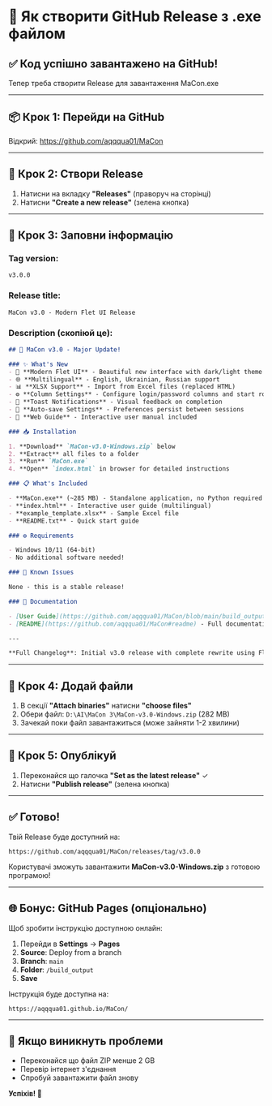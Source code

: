 # 🎉 Як створити GitHub Release з .exe файлом

## ✅ Код успішно завантажено на GitHub!

Тепер треба створити Release для завантаження MaCon.exe

---

## 📦 Крок 1: Перейди на GitHub

Відкрий: https://github.com/aqqqua01/MaCon

---

## 🎯 Крок 2: Створи Release

1. Натисни на вкладку **"Releases"** (праворуч на сторінці)
2. Натисни **"Create a new release"** (зелена кнопка)

---

## 📝 Крок 3: Заповни інформацію

### Tag version:
```
v3.0.0
```

### Release title:
```
MaCon v3.0 - Modern Flet UI Release
```

### Description (скопіюй це):
```markdown
## 🎉 MaCon v3.0 - Major Update!

### ✨ What's New
- 🎨 **Modern Flet UI** - Beautiful new interface with dark/light theme
- 🌐 **Multilingual** - English, Ukrainian, Russian support
- 📊 **XLSX Support** - Import from Excel files (replaced HTML)
- ⚙️ **Column Settings** - Configure login/password columns and start row
- 🔔 **Toast Notifications** - Visual feedback on completion
- 💾 **Auto-save Settings** - Preferences persist between sessions
- 📖 **Web Guide** - Interactive user manual included

### 📥 Installation

1. **Download** `MaCon-v3.0-Windows.zip` below
2. **Extract** all files to a folder
3. **Run** `MaCon.exe`
4. **Open** `index.html` in browser for detailed instructions

### 📋 What's Included

- **MaCon.exe** (~285 MB) - Standalone application, no Python required
- **index.html** - Interactive user guide (multilingual)
- **example_template.xlsx** - Sample Excel file
- **README.txt** - Quick start guide

### ⚙️ Requirements

- Windows 10/11 (64-bit)
- No additional software needed!

### 🐛 Known Issues

None - this is a stable release!

### 📖 Documentation

- [User Guide](https://github.com/aqqqua01/MaCon/blob/main/build_output/index.html) - Open in browser
- [README](https://github.com/aqqqua01/MaCon#readme) - Full documentation

---

**Full Changelog**: Initial v3.0 release with complete rewrite using Flet framework
```

---

## 📎 Крок 4: Додай файли

1. В секції **"Attach binaries"** натисни **"choose files"**
2. Обери файл: `D:\AI\MaCon 3\MaCon-v3.0-Windows.zip` (282 MB)
3. Зачекай поки файл завантажиться (може зайняти 1-2 хвилини)

---

## 🚀 Крок 5: Опублікуй

1. Переконайся що галочка **"Set as the latest release"** ✓
2. Натисни **"Publish release"** (зелена кнопка)

---

## ✅ Готово!

Твій Release буде доступний на:
```
https://github.com/aqqqua01/MaCon/releases/tag/v3.0.0
```

Користувачі зможуть завантажити **MaCon-v3.0-Windows.zip** з готовою програмою!

---

## 🌐 Бонус: GitHub Pages (опціонально)

Щоб зробити інструкцію доступною онлайн:

1. Перейди в **Settings** → **Pages**
2. **Source**: Deploy from a branch
3. **Branch**: `main`
4. **Folder**: `/build_output`
5. **Save**

Інструкція буде доступна на:
```
https://aqqqua01.github.io/MaCon/
```

---

## 📧 Якщо виникнуть проблеми

- Переконайся що файл ZIP менше 2 GB
- Перевір інтернет з'єднання
- Спробуй завантажити файл знову

**Успіхів! 🎊**


